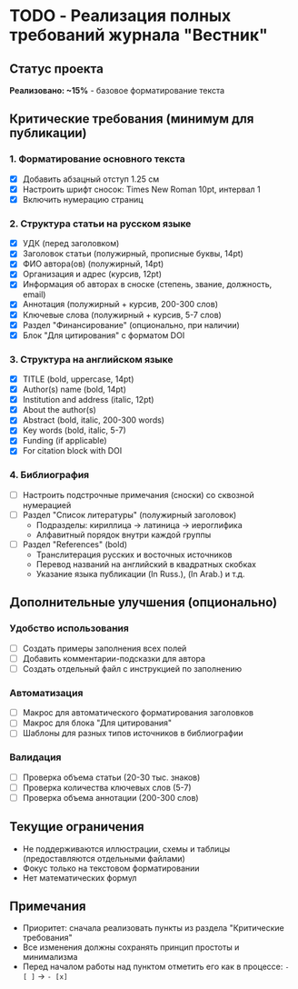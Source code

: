 # TODO - Реализация полных требований журнала "Вестник"

## Статус проекта
**Реализовано: ~15%** - базовое форматирование текста

## Критические требования (минимум для публикации)

### 1. Форматирование основного текста
- [x] Добавить абзацный отступ 1.25 см
- [x] Настроить шрифт сносок: Times New Roman 10pt, интервал 1
- [x] Включить нумерацию страниц

### 2. Структура статьи на русском языке
- [x] УДК (перед заголовком)
- [x] Заголовок статьи (полужирный, прописные буквы, 14pt)
- [x] ФИО автора(ов) (полужирный, 14pt)
- [x] Организация и адрес (курсив, 12pt)
- [x] Информация об авторах в сноске (степень, звание, должность, email)
- [x] Аннотация (полужирный + курсив, 200-300 слов)
- [x] Ключевые слова (полужирный + курсив, 5-7 слов)
- [x] Раздел "Финансирование" (опционально, при наличии)
- [x] Блок "Для цитирования" с форматом DOI

### 3. Структура на английском языке
- [x] TITLE (bold, uppercase, 14pt)
- [x] Author(s) name (bold, 14pt)
- [x] Institution and address (italic, 12pt)
- [x] About the author(s)
- [x] Abstract (bold, italic, 200-300 words)
- [x] Key words (bold, italic, 5-7)
- [x] Funding (if applicable)
- [x] For citation block with DOI

### 4. Библиография
- [ ] Настроить подстрочные примечания (сноски) со сквозной нумерацией
- [ ] Раздел "Список литературы" (полужирный заголовок)
  - Подразделы: кириллица → латиница → иероглифика
  - Алфавитный порядок внутри каждой группы
- [ ] Раздел "References" (bold)
  - Транслитерация русских и восточных источников
  - Перевод названий на английский в квадратных скобках
  - Указание языка публикации (In Russ.), (In Arab.) и т.д.

## Дополнительные улучшения (опционально)

### Удобство использования
- [ ] Создать примеры заполнения всех полей
- [ ] Добавить комментарии-подсказки для автора
- [ ] Создать отдельный файл с инструкцией по заполнению

### Автоматизация
- [ ] Макрос для автоматического форматирования заголовков
- [ ] Макрос для блока "Для цитирования"
- [ ] Шаблоны для разных типов источников в библиографии

### Валидация
- [ ] Проверка объема статьи (20-30 тыс. знаков)
- [ ] Проверка количества ключевых слов (5-7)
- [ ] Проверка объема аннотации (200-300 слов)

## Текущие ограничения
- Не поддерживаются иллюстрации, схемы и таблицы (предоставляются отдельными файлами)
- Фокус только на текстовом форматировании
- Нет математических формул

## Примечания
- Приоритет: сначала реализовать пункты из раздела "Критические требования"
- Все изменения должны сохранять принцип простоты и минимализма
- Перед началом работы над пунктом отметить его как в процессе: `- [ ]` → `- [x]`
